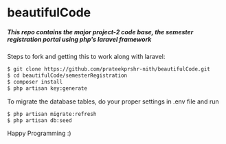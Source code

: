 # beautifulCode
##### This repo contains the major project-2 code base, the semester registration portal using php's _laravel framework_

Steps to fork and getting this to work along with laravel:

```bash
$ git clone https://github.com/prateekprshr-nith/beautifulCode.git
$ cd beautifulCode/semesterRegistration
$ composer install
$ php artisan key:generate
```

To migrate the database tables, do your proper settings in .env file and run
```bash
$ php artisan migrate:refresh
$ php artisan db:seed
```

Happy Programming :)
